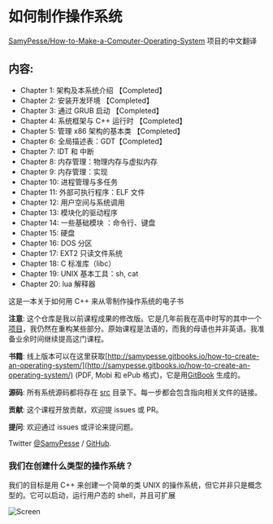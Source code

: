 如何制作操作系统
=======================================
[SamyPesse/How-to-Make-a-Computer-Operating-System](https://github.com/SamyPesse/How-to-Make-a-Computer-Operating-System) 项目的中文翻译

## 内容:

- Chapter 1: 架构及本系统介绍  【Completed】
- Chapter 2: 安装开发环境 【Completed】
- Chapter 3: 通过 GRUB 启动 【Completed】
- Chapter 4: 系统框架与 C++ 运行时 【Completed】
- Chapter 5: 管理 x86 架构的基本类 【Completed】
- Chapter 6: 全局描述表：GDT【Completed】
- Chapter 7: IDT 和 中断
- Chapter 8: 内存管理：物理内存与虚拟内存
- Chapter 9: 内存管理：实现
- Chapter 10: 进程管理与多任务
- Chapter 11: 外部可执行程序：ELF 文件
- Chapter 12: 用户空间与系统调用
- Chapter 13: 模块化的驱动程序
- Chapter 14: 一些基础模块	：命令行、键盘
- Chapter 15: 硬盘
- Chapter 16: DOS 分区
- Chapter 17: EXT2 只读文件系统
- Chapter 18: C 标准库（libc）
- Chapter 19: UNIX 基本工具：sh, cat
- Chapter 20: lua 解释器


这是一本关于如何用 C++ 来从零制作操作系统的电子书

**注意**: 这个仓库是我以前课程成果的修改版。它是几年前我在高中时写的其中一个[项目](https://github.com/SamyPesse/devos)，我仍然在重构某些部分。原始课程是法语的，而我的母语也并非英语。我准备业余时间继续提高这门课程。

**书籍**: 
线上版本可以在这里获取[http://samypesse.gitbooks.io/how-to-create-an-operating-system/](http://samypesse.gitbooks.io/how-to-create-an-operating-system/) (PDF, Mobi 和 ePub 格式)，它是用[GitBook](https://www.gitbook.com/) 生成的。

**源码**: 所有系统源码都将存在 [src](https://github.com/SamyPesse/How-to-Make-a-Computer-Operating-System/tree/master/src) 目录下。每一步都会包含指向相关文件的链接。

**贡献**: 这个课程开放贡献，欢迎提 issues 或 PR。

**提问**: 欢迎通过 issues 或评论来提问题。

Twitter [@SamyPesse](https://twitter.com/SamyPesse) / [GitHub](https://github.com/SamyPesse).

### 我们在创建什么类型的操作系统？

我们的目标是用 C++ 来创建一个简单的类 UNIX 的操作系统，但它并非只是概念型的。它可以启动，运行用户态的 shell，并且可扩展

![Screen](./preview.png)
